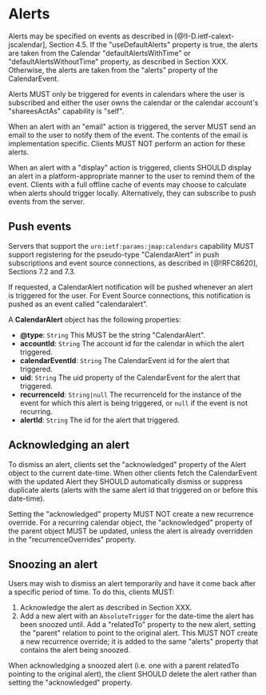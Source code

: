 # Alerts

Alerts may be specified on events as described in [@!I-D.ietf-calext-jscalendar], Section 4.5. If the "useDefaultAlerts" property is true, the alerts are taken from the Calendar "defaultAlertsWithTime" or "defaultAlertsWithoutTime" property, as described in Section XXX. Otherwise, the alerts are taken from the "alerts" property of the CalendarEvent.

Alerts MUST only be triggered for events in calendars where the user is subscribed and either the user owns the calendar or the calendar account's "shareesActAs" capability is "self".

When an alert with an "email" action is triggered, the server MUST send an email to the user to notify them of the event. The contents of the email is implementation specific. Clients MUST NOT perform an action for these alerts.

When an alert with a "display" action is triggered, clients SHOULD display an alert in a platform-appropriate manner to the user to remind them of the event. Clients with a full offline cache of events may choose to calculate when alerts should trigger locally. Alternatively, they can subscribe to push events from the server.

## Push events

Servers that support the `urn:ietf:params:jmap:calendars` capability MUST support registering for the pseudo-type "CalendarAlert" in push subscriptions and event source connections, as described in [@!RFC8620], Sections 7.2 and 7.3.

If requested, a CalendarAlert notification will be pushed whenever an alert is triggered for the user. For Event Source connections, this notification is pushed as an event called "calendaralert".

A **CalendarAlert** object has the following properties:

- **@type**: `String`
  This MUST be the string "CalendarAlert".
- **accountId**: `String`
  The account id for the calendar in which the alert triggered.
- **calendarEventId**: `String`
  The CalendarEvent id for the alert that triggered.
- **uid**: `String`
  The uid property of the CalendarEvent for the alert that triggered.
- **recurrenceId**: `String|null`
  The recurrenceId for the instance of the event for which this alert is being
  triggered, or `null` if the event is not recurring.
- **alertId**: `String`
  The id for the alert that triggered.


## Acknowledging an alert

To dismiss an alert, clients set the "acknowledged" property of the Alert object to the current date-time. When other clients fetch the CalendarEvent with the updated Alert they SHOULD automatically dismiss or suppress duplicate alerts (alerts with the same alert id that triggered on or before this date-time).

Setting the "acknowledged" property MUST NOT create a new recurrence override. For a recurring calendar object, the "acknowledged" property of the parent object MUST be updated, unless the alert is already overridden in the "recurrenceOverrides" property.

## Snoozing an alert

Users may wish to dismiss an alert temporarily and have it come back after a specific period of time. To do this, clients MUST:

1. Acknowledge the alert as described in Section XXX.
2. Add a new alert with an `AbsoluteTrigger` for the date-time the alert has been snoozed until. Add a "relatedTo" property to the new alert, setting the "parent" relation to point to the original alert. This MUST NOT create a new recurrence override; it is added to the same "alerts" property that contains the alert being snoozed.

When acknowledging a snoozed alert (i.e. one with a parent relatedTo pointing to the original alert), the client SHOULD delete the alert rather than setting the "acknowledged" property.
